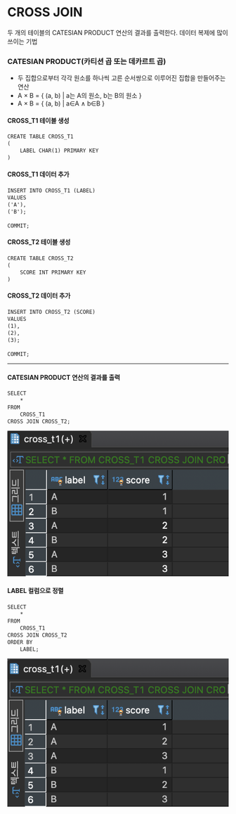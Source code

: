 # **CROSS JOIN**

두 개의 테이블의 CATESIAN PRODUCT 연산의 결과를 출력한다. 데이터 복제에 많이 쓰이는 기법

### CATESIAN PRODUCT(카티션 곱 또는 데카르트 곱)
- 두 집합으로부터 각각 원소를 하나씩 고른 순서쌍으로 이루어진 집합을 만들어주는 연산
- A × B = { (a, b) | a는 A의 원소, b는 B의 원소 }
- A × B = { (a, b) | a∈A ∧ b∈B }

#### CROSS_T1 테이블 생성
```
CREATE TABLE CROSS_T1
(
	LABEL CHAR(1) PRIMARY KEY
)
```

#### CROSS_T1 데이터 추가
```
INSERT INTO CROSS_T1 (LABEL)
VALUES
('A'),
('B');

COMMIT;
```

#### CROSS_T2 테이블 생성
```
CREATE TABLE CROSS_T2
(
	SCORE INT PRIMARY KEY
)
```

#### CROSS_T2 데이터 추가
```
INSERT INTO CROSS_T2 (SCORE)
VALUES
(1),
(2),
(3);

COMMIT;
```
---

#### CATESIAN PRODUCT 연산의 결과를 출력


```
SELECT
	*
FROM
	CROSS_T1
CROSS JOIN CROSS_T2;
```

![](./images/18_01.png)

#### LABEL 컬럼으로 정렬
```
SELECT
	*
FROM
	CROSS_T1
CROSS JOIN CROSS_T2
ORDER BY
	LABEL;
```

![](./images/18_02.png)
